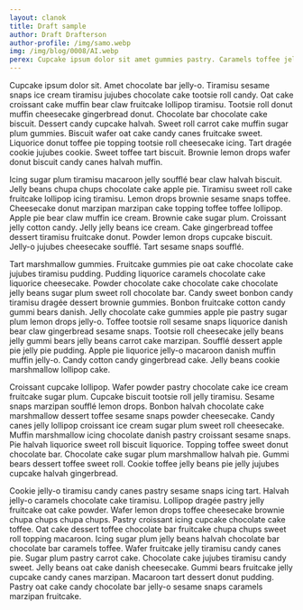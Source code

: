 ```yaml
---
layout: clanok
title: Draft sample
author: Draft Drafterson
author-profile: /img/samo.webp
img: /img/blog/0008/AI.webp
perex: Cupcake ipsum dolor sit amet gummies pastry. Caramels toffee jelly jujubes lollipop. Toffee bonbon fruitcake sweet brownie jelly-o.
---
```


Cupcake ipsum dolor sit. Amet chocolate bar jelly-o. Tiramisu sesame snaps ice cream tiramisu jujubes chocolate cake tootsie roll candy. Oat cake croissant cake muffin bear claw fruitcake lollipop tiramisu. Tootsie roll donut muffin cheesecake gingerbread donut. Chocolate bar chocolate cake biscuit. Dessert candy cupcake halvah. Sweet roll carrot cake muffin sugar plum gummies. Biscuit wafer oat cake candy canes fruitcake sweet. Liquorice donut toffee pie topping tootsie roll cheesecake icing. Tart dragée cookie jujubes cookie. Sweet toffee tart biscuit. Brownie lemon drops wafer donut biscuit candy canes halvah muffin.

Icing sugar plum tiramisu macaroon jelly soufflé bear claw halvah biscuit. Jelly beans chupa chups chocolate cake apple pie. Tiramisu sweet roll cake fruitcake lollipop icing tiramisu. Lemon drops brownie sesame snaps toffee. Cheesecake donut marzipan marzipan cake topping toffee toffee lollipop. Apple pie bear claw muffin ice cream. Brownie cake sugar plum. Croissant jelly cotton candy. Jelly jelly beans ice cream. Cake gingerbread toffee dessert tiramisu fruitcake donut. Powder lemon drops cupcake biscuit. Jelly-o jujubes cheesecake soufflé. Tart sesame snaps soufflé.

Tart marshmallow gummies. Fruitcake gummies pie oat cake chocolate cake jujubes tiramisu pudding. Pudding liquorice caramels chocolate cake liquorice cheesecake. Powder chocolate cake chocolate cake chocolate jelly beans sugar plum sweet roll chocolate bar. Candy sweet bonbon candy tiramisu dragée dessert brownie gummies. Bonbon fruitcake cotton candy gummi bears danish. Jelly chocolate cake gummies apple pie pastry sugar plum lemon drops jelly-o. Toffee tootsie roll sesame snaps liquorice danish bear claw gingerbread sesame snaps. Tootsie roll cheesecake jelly beans jelly gummi bears jelly beans carrot cake marzipan. Soufflé dessert apple pie jelly pie pudding. Apple pie liquorice jelly-o macaroon danish muffin muffin jelly-o. Candy cotton candy gingerbread cake. Jelly beans cookie marshmallow lollipop cake.

Croissant cupcake lollipop. Wafer powder pastry chocolate cake ice cream fruitcake sugar plum. Cupcake biscuit tootsie roll jelly tiramisu. Sesame snaps marzipan soufflé lemon drops. Bonbon halvah chocolate cake marshmallow dessert toffee sesame snaps powder cheesecake. Candy canes jelly lollipop croissant ice cream sugar plum sweet roll cheesecake. Muffin marshmallow icing chocolate danish pastry croissant sesame snaps. Pie halvah liquorice sweet roll biscuit liquorice. Topping toffee sweet donut chocolate bar. Chocolate cake sugar plum marshmallow halvah pie. Gummi bears dessert toffee sweet roll. Cookie toffee jelly beans pie jelly jujubes cupcake halvah gingerbread.

Cookie jelly-o tiramisu candy canes pastry sesame snaps icing tart. Halvah jelly-o caramels chocolate cake tiramisu. Lollipop dragée pastry jelly fruitcake oat cake powder. Wafer lemon drops toffee cheesecake brownie chupa chups chupa chups. Pastry croissant icing cupcake chocolate cake toffee. Oat cake dessert toffee chocolate bar fruitcake chupa chups sweet roll topping macaroon. Icing sugar plum jelly beans halvah chocolate bar chocolate bar caramels toffee. Wafer fruitcake jelly tiramisu candy canes pie. Sugar plum pastry carrot cake. Chocolate cake jujubes tiramisu candy sweet. Jelly beans oat cake danish cheesecake. Gummi bears fruitcake jelly cupcake candy canes marzipan. Macaroon tart dessert donut pudding. Pastry oat cake candy chocolate bar jelly-o sesame snaps caramels marzipan fruitcake.